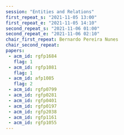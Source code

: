 ```yaml
---
session: "Entities and Relations"
first_repeat_s: "2021-11-05 13:00" 
first_repeat_e: "2021-11-05 14:10" 
second_repeat_s: "2021-11-06 01:00" 
second_repeat_e: "2021-11-06 02:10"
chair_first_repeat: Bernardo Pereira Nunes
chair_second_repeat:
papers:
 - acm_id: rgfp1684
   flag: 1
 - acm_id: rgfp1081
   flag: 1
 - acm_id: afp1085
   flag: 2
 - acm_id: rgfp0799
 - acm_id: rgfp0281
 - acm_id: rgfp0401
 - acm_id: rgfp0197
 - acm_id: rgfp2038
 - acm_id: rgfp1161
 - acm_id: rgfp1055
---
```

